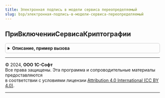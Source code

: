 ```yaml
---
title: Электронная подпись в модели сервиса переопределяемый
slug: bsp/электронная-подпись-в-модели-сервиса-переопределяемый
---
```



## ПриВключенииСервисаКриптографии
<details style="margin: 1em 0; padding: 0.5em; border: 1px solid #ccc; border-radius: 6px;">

<summary style="font-weight: bold; cursor: pointer;">Описание, пример вызова</summary>

```bsl

// @skip-warning ПустойМетод - переопределяемый метод.
//
Процедура ПриВключенииСервисаКриптографии() Экспорт
```

Пример вызова
```bsl
ЭлектроннаяПодписьВМоделиСервисаПереопределяемый.ПриВключенииСервисаКриптографии() 
```
</details>

---

© 2024, **ООО 1С-Софт**  
Все права защищены. Эта программа и сопроводительные материалы предоставляются  
в соответствии с условиями лицензии [Attribution 4.0 International (CC BY 4.0)](https://creativecommons.org/licenses/by/4.0/legalcode).

---
